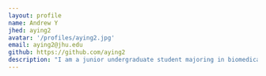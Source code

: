 ```yaml
---
layout: profile
name: Andrew Y
jhed: aying2
avatar: '/profiles/aying2.jpg'
email: aying2@jhu.edu
github: https://github.com/aying2
description: "I am a junior undergraduate student majoring in biomedical engineering and computer engineering at Johns Hopkins University. In my free time, I enjoy reading, doing crosswords, and playing guitar. I look forward to learning and getting to know you all."
---
```


